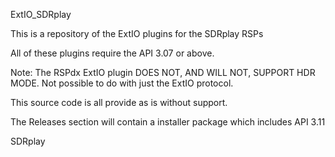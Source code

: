 ExtIO_SDRplay

This is a repository of the ExtIO plugins for the SDRplay RSPs

All of these plugins require the API 3.07 or above.

Note: The RSPdx ExtIO plugin DOES NOT, AND WILL NOT, SUPPORT HDR MODE. Not possible to do with just the ExtIO protocol.

This source code is all provide as is without support.

The Releases section will contain a installer package which includes API 3.11

SDRplay
